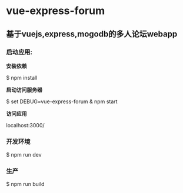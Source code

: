 # vue-express-forum
## 基于vuejs,express,mogodb的多人论坛webapp

### 启动应用:

**安装依赖**

$ npm install

**启动访问服务器**

$ set DEBUG=vue-express-forum & npm start

**访问应用**

localhost:3000/

### 开发环境

$ npm run dev

### 生产

$ npm run build
